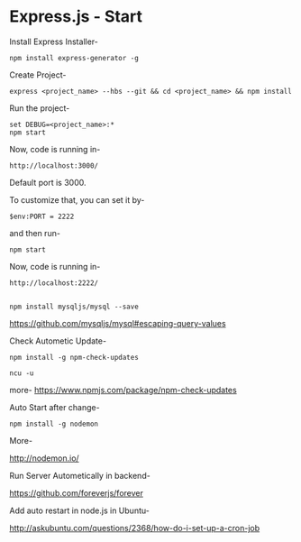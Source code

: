 # Express.js - Start


Install Express Installer-

	npm install express-generator -g

Create Project-

	express <project_name> --hbs --git && cd <project_name> && npm install

Run the project-

	set DEBUG=<project_name>:*
	npm start

Now, code is running in-

	http://localhost:3000/

Default port is 3000.

To customize that, you can set it by-

	$env:PORT = 2222

and then run-

	npm start

Now, code is running in-

	http://localhost:2222/


	npm install mysqljs/mysql --save


https://github.com/mysqljs/mysql#escaping-query-values

Check Autometic Update-

	npm install -g npm-check-updates
	
	ncu -u

more-
https://www.npmjs.com/package/npm-check-updates

Auto Start after change-

	npm install -g nodemon

More-

http://nodemon.io/

Run Server Autometically in backend-

https://github.com/foreverjs/forever

Add auto restart in node.js in Ubuntu-

http://askubuntu.com/questions/2368/how-do-i-set-up-a-cron-job
